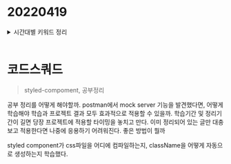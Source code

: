 # 20220419

<details>
<summary>시간대별 키워드 정리</summary>

### 오전

- [https://developer.mozilla.org/ko/docs/Web/JavaScript/Reference/Template_literals](https://developer.mozilla.org/ko/docs/Web/JavaScript/Reference/Template_literals)

- postman mock server
- tag template

오후

- styled-component
- hooks
- post.css

저녁

- styled component 정리 및 예제
- 공부 정리와 적용 및 연습을 구분해서하기
- 공부 정리는 당장 평일에 하기보다는 주말이나 시간날 때 하는게 좋을 것 같다
- postman 간략한 공부

</details>
<br />

# 코드스쿼드

> styled-compoment, 공부정리

공부 정리를 어떻게 해야할까. postman에서 mock server 기능을 발견했다면, 어떻게 학습해야 학습과 프로젝트 결과 모두 효과적으로 적용할 수 있을까. 학습기간 및 정리기간이 길면 당장 프로젝트에 적용할 타이밍을 놓치고 만다. 이미 정리되어 있는 글만 대충 보고 적용한다면 나중에 응용하기 어려워진다. 좋은 방법이 뭘까

styled component가 css파일을 어디에 컴파일하는지, className을 어떻게 자동으로 생성하는지 학습했다.
